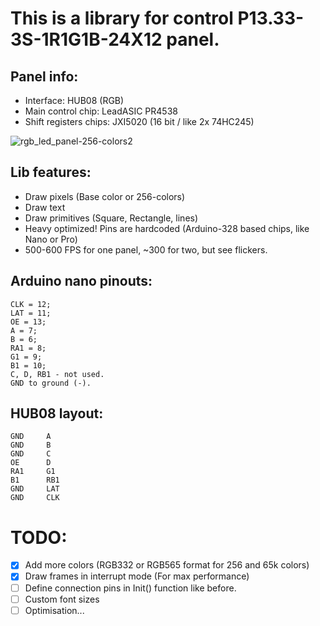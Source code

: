 # This is a library for control P13.33-3S-1R1G1B-24X12 panel.

## Panel info:
* Interface: HUB08 (RGB)
* Main control chip: LeadASIC PR4538
* Shift registers chips: JXI5020 (16 bit / like 2x 74HC245)

![rgb_led_panel-256-colors2](https://user-images.githubusercontent.com/3135063/31408538-5ef9a728-ae22-11e7-9c12-78d0051538ab.jpg)

## Lib features:
* Draw pixels (Base color or 256-colors)
* Draw text
* Draw primitives (Square, Rectangle, lines)
* Heavy optimized! Pins are hardcoded (Arduino-328 based chips, like Nano or Pro)
* 500-600 FPS for one panel, ~300 for two, but see flickers.

## Arduino nano pinouts:
	CLK = 12;
	LAT = 11;
	OE = 13;
	A = 7;
	B = 6;
	RA1 = 8;
	G1 = 9;
	B1 = 10;
	C, D, RB1 - not used.
	GND to ground (-).

## HUB08 layout:
	GND		A
	GND		B
	GND		C
	OE		D
	RA1		G1
	B1		RB1
	GND		LAT
	GND		CLK


# TODO:
- [x] Add more colors (RGB332 or RGB565 format for 256 and 65k colors)
- [x] Draw frames in interrupt mode (For max performance)
- [ ] Define connection pins in Init() function like before.
- [ ] Custom font sizes
- [ ] Optimisation...
